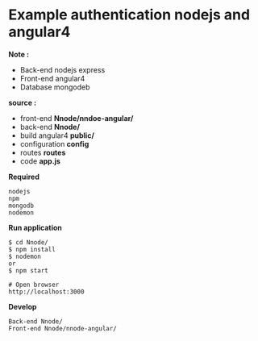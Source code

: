 # **Example authentication nodejs and angular4**

**Note :** 
- Back-end nodejs express  
- Front-end angular4 
- Database mongodeb 

**source :**
- front-end **Nnode/nndoe-angular/**
- back-end **Nnode/**
- build angular4 **public/**
- configuration **config**
- routes **routes**
- code **app.js**

**Required**
```
nodejs
npm
mongodb
nodemon 
```
**Run application**
```
$ cd Nnode/
$ npm install
$ nodemon
or 
$ npm start

# Open browser
http://localhost:3000
```
**Develop**
```
Back-end Nnode/
Front-end Nnode/nnode-angular/
```